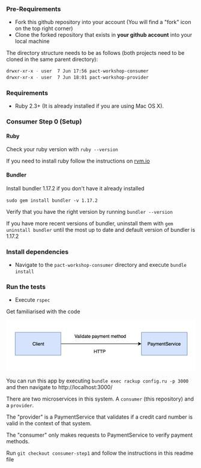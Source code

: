 ### Pre-Requirements

- Fork this github repository into your account (You will find a "fork" icon on the top right corner)
- Clone the forked repository that exists in **your github account** into your local machine

The directory structure needs to be as follows (both projects need to be cloned in the same parent directory):

```bash
drwxr-xr-x - user  7 Jun 17:56 pact-workshop-consumer
drwxr-xr-x - user  7 Jun 18:01 pact-workshop-provider
```

### Requirements

- Ruby 2.3+ (It is already installed if you are using Mac OS X).

### Consumer Step 0 (Setup)

#### Ruby

Check your ruby version with `ruby --version`

If you need to install ruby follow the instructions on [rvm.io](https://rvm.io/rvm/install)

#### Bundler

Install bundler 1.17.2 if you don't have it already installed

`sudo gem install bundler -v 1.17.2`

Verify that you have the right version by running `bundler --version`

If you have more recent versions of bundler, uninstall them with `gem uninstall bundler` until the most up to date and default version of bundler is 1.17.2

### Install dependencies

- Navigate to the `pact-workshop-consumer` directory and execute `bundle install`

### Run the tests

- Execute `rspec`

Get familiarised with the code

![System diagram](resources/system-diagram.png "System diagram")

You can run this app by executing `bundle exec rackup config.ru -p 3000` and then navigate to http://localhost:3000/

There are two microservices in this system. A `consumer` (this repository) and a `provider`.

The "provider" is a PaymentService that validates if a credit card number is valid in the context of that system.

The "consumer" only makes requests to PaymentService to verify payment methods.

Run `git checkout consumer-step1` and follow the instructions in this readme file
